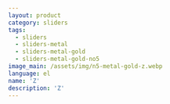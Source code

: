 ```yaml
---
layout: product
category: sliders
tags:
  - sliders
  - sliders-metal
  - sliders-metal-gold
  - sliders-metal-gold-no5
image_main: /assets/img/n5-metal-gold-z.webp
language: el
name: 'Z'
description: 'Z'
---
```

